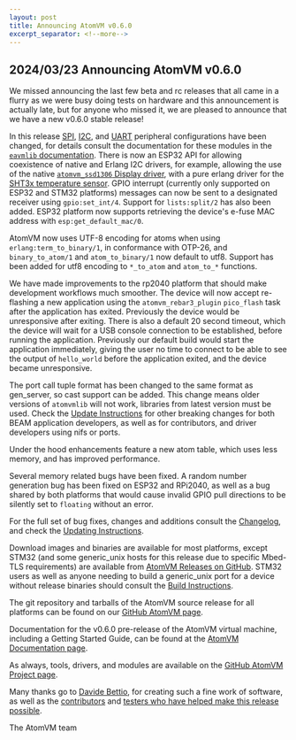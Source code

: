 ```yaml
---
layout: post
title: Announcing AtomVM v0.6.0
excerpt_separator: <!--more-->
---
```


## 2024/03/23 Announcing AtomVM v0.6.0

We missed announcing the last few beta and rc releases that all came in a flurry as we were busy doing tests on hardware and this announcement is actually late, but for anyone who missed it, we are pleased to announce that we have a new v0.6.0 stable release!

In this release [SPI](https://www.atomvm.net/doc/v0.6.0/apidocs/erlang/eavmlib/spi.html), [I2C](https://www.atomvm.net/doc/v0.6.0/apidocs/erlang/eavmlib/i2c.html), and [UART](https://www.atomvm.net/doc/v0.6.0/apidocs/erlang/eavmlib/uart.html) peripheral configurations have been changed, for details consult the documentation for these modules in the [`eavmlib` documentation](https://www.atomvm.net/doc/v0.6.0/apidocs/erlang/eavmlib/README.html). There is now an ESP32 API for allowing coexistence of native and Erlang I2C drivers, for example, allowing the use of the native [`atomvm_ssd1306` Display driver](https://github.com/atomvm/atomvm_ssd1306), with a pure erlang driver for the [SHT3x temperature sensor](https://github.com/atomvm/atomvm_examples/tree/master/erlang/i2c_example). GPIO interrupt (currently only supported on ESP32 and STM32 platforms) messages can now be sent to a designated receiver using `gpio:set_int/4`. Support for `lists:split/2` has also been added. ESP32 platform now supports retrieving the device's e-fuse MAC address with `esp:get_default_mac/0`.

AtomVM now uses UTF-8 encoding for atoms when using `erlang:term_to_binary/1`, in conformance with OTP-26, and `binary_to_atom/1` and `atom_to_binary/1` now default to utf8.  Support has been added for utf8 encoding to `*_to_atom` and `atom_to_*` functions.

We have made improvements to the rp2040 platform that should make development workflows much smoother.  The device will now accept re-flashing a new application using the `atomvm_rebar3_plugin` `pico_flash` task after the application has exited.  Previously the device would be unresponsive after exiting.  There is also a default 20 second timeout, which the device will wait for a USB console connection to be established, before running the application.  Previously our default build would start the application immediately, giving the user no time to connect to be able to see the output of `hello_world` before the application exited, and the device became unresponsive.

The port call tuple format has been changed to the same format as gen_server, so cast support can be added. This change means older versions of `atomvmlib` will not work, libraries from latest version must be used. Check the [Update Instructions](https://github.com/atomvm/AtomVM/blob/v0.6.0/UPDATING.md) for other breaking changes for both BEAM application developers, as well as for contributors, and driver developers using nifs or ports.

Under the hood enhancements feature a new atom table, which uses less memory, and has improved performance.

Several memory related bugs have been fixed. A random number generation bug has been fixed on ESP32 and RPi2040, as well as a bug shared by both platforms that would cause invalid GPIO pull directions to be silently set to `floating` without an error.

For the full set of bug fixes, changes and additions consult the [Changelog](https://www.atomvm.net/doc/v0.6.0/CHANGELOG.html), and check the [Updating Instructions](https://github.com/atomvm/AtomVM/blob/v0.6.0/UPDATING.md).

Download images and binaries are available for most platforms, except STM32 (and some generic_unix hosts for this release due to specific Mbed-TLS requirements) are available from [AtomVM Releases on GitHub](https://github.com/atomvm/AtomVM/releases/tag/v0.6.0). STM32 users as well as anyone needing to build a generic_unix port for a device without release binaries should consult the [Build Instructions](https://www.atomvm.net/doc/v0.6.0/build-instructions.html).

The git repository and tarballs of the AtomVM source release for all platforms can be found on our [GitHub AtomVM page](https://github.com/atomvm/AtomVM).

Documentation for the v0.6.0 pre-release of the AtomVM virtual machine, including a Getting Started Guide, can be found at the [AtomVM Documentation page](https://www.atomvm.net/doc/v0.6.0/).

As always, tools, drivers, and modules are available on the [GitHub AtomVM Project page](https://github.com/atomvm).

Many thanks go to [Davide Bettio](https://github.com/bettio), for creating such a fine work of software, as well as the [contributors](https://github.com/atomvm/AtomVM/graphs/contributors) and [testers who have helped make this release possible](https://github.com/atomvm/AtomVM/issues).

The AtomVM team

